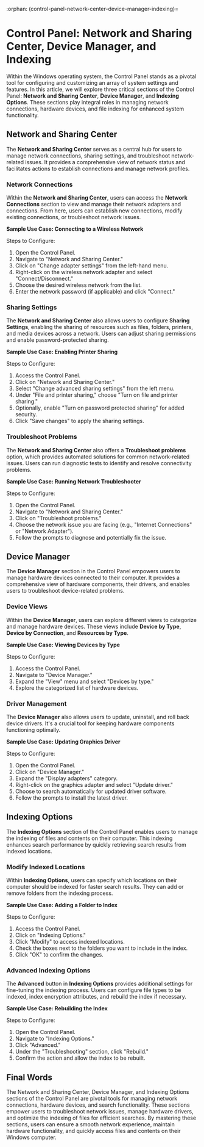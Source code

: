 :orphan:
(control-panel-network-center-device-manager-indexing)=

# Control Panel: Network and Sharing Center, Device Manager, and Indexing

Within the Windows operating system, the Control Panel stands as a pivotal tool for configuring and customizing an array of system settings and features. In this article, we will explore three critical sections of the Control Panel: **Network and Sharing Center**, **Device Manager**, and **Indexing Options**. These sections play integral roles in managing network connections, hardware devices, and file indexing for enhanced system functionality.

## Network and Sharing Center

The **Network and Sharing Center** serves as a central hub for users to manage network connections, sharing settings, and troubleshoot network-related issues. It provides a comprehensive view of network status and facilitates actions to establish connections and manage network profiles.

### Network Connections

Within the **Network and Sharing Center**, users can access the **Network Connections** section to view and manage their network adapters and connections. From here, users can establish new connections, modify existing connections, or troubleshoot network issues.

**Sample Use Case: Connecting to a Wireless Network**

Steps to Configure:
1. Open the Control Panel.
2. Navigate to "Network and Sharing Center."
3. Click on "Change adapter settings" from the left-hand menu.
4. Right-click on the wireless network adapter and select "Connect/Disconnect."
5. Choose the desired wireless network from the list.
6. Enter the network password (if applicable) and click "Connect."

### Sharing Settings

The **Network and Sharing Center** also allows users to configure **Sharing Settings**, enabling the sharing of resources such as files, folders, printers, and media devices across a network. Users can adjust sharing permissions and enable password-protected sharing.

**Sample Use Case: Enabling Printer Sharing**

Steps to Configure:
1. Access the Control Panel.
2. Click on "Network and Sharing Center."
3. Select "Change advanced sharing settings" from the left menu.
4. Under "File and printer sharing," choose "Turn on file and printer sharing."
5. Optionally, enable "Turn on password protected sharing" for added security.
6. Click "Save changes" to apply the sharing settings.

### Troubleshoot Problems

The **Network and Sharing Center** also offers a **Troubleshoot problems** option, which provides automated solutions for common network-related issues. Users can run diagnostic tests to identify and resolve connectivity problems.

**Sample Use Case: Running Network Troubleshooter**

Steps to Configure:
1. Open the Control Panel.
2. Navigate to "Network and Sharing Center."
3. Click on "Troubleshoot problems."
4. Choose the network issue you are facing (e.g., "Internet Connections" or "Network Adapter").
5. Follow the prompts to diagnose and potentially fix the issue.

## Device Manager

The **Device Manager** section in the Control Panel empowers users to manage hardware devices connected to their computer. It provides a comprehensive view of hardware components, their drivers, and enables users to troubleshoot device-related problems.

### Device Views

Within the **Device Manager**, users can explore different views to categorize and manage hardware devices. These views include **Device by Type**, **Device by Connection**, and **Resources by Type**.

**Sample Use Case: Viewing Devices by Type**

Steps to Configure:
1. Access the Control Panel.
2. Navigate to "Device Manager."
3. Expand the "View" menu and select "Devices by type."
4. Explore the categorized list of hardware devices.

### Driver Management

The **Device Manager** also allows users to update, uninstall, and roll back device drivers. It's a crucial tool for keeping hardware components functioning optimally.

**Sample Use Case: Updating Graphics Driver**

Steps to Configure:
1. Open the Control Panel.
2. Click on "Device Manager."
3. Expand the "Display adapters" category.
4. Right-click on the graphics adapter and select "Update driver."
5. Choose to search automatically for updated driver software.
6. Follow the prompts to install the latest driver.

## Indexing Options

The **Indexing Options** section of the Control Panel enables users to manage the indexing of files and contents on their computer. This indexing enhances search performance by quickly retrieving search results from indexed locations.

### Modify Indexed Locations

Within **Indexing Options**, users can specify which locations on their computer should be indexed for faster search results. They can add or remove folders from the indexing process.

**Sample Use Case: Adding a Folder to Index**

Steps to Configure:
1. Access the Control Panel.
2. Click on "Indexing Options."
3. Click "Modify" to access indexed locations.
4. Check the boxes next to the folders you want to include in the index.
5. Click "OK" to confirm the changes.

### Advanced Indexing Options

The **Advanced** button in **Indexing Options** provides additional settings for fine-tuning the indexing process. Users can configure file types to be indexed, index encryption attributes, and rebuild the index if necessary.

**Sample Use Case: Rebuilding the Index**

Steps to Configure:
1. Open the Control Panel.
2. Navigate to "Indexing Options."
3. Click "Advanced."
4. Under the "Troubleshooting" section, click "Rebuild."
5. Confirm the action and allow the index to be rebuilt.

## Final Words

The Network and Sharing Center, Device Manager, and Indexing Options sections of the Control Panel are pivotal tools for managing network connections, hardware devices, and search functionality. These sections empower users to troubleshoot network issues, manage hardware drivers, and optimize the indexing of files for efficient searches. By mastering these sections, users can ensure a smooth network experience, maintain hardware functionality, and quickly access files and contents on their Windows computer.